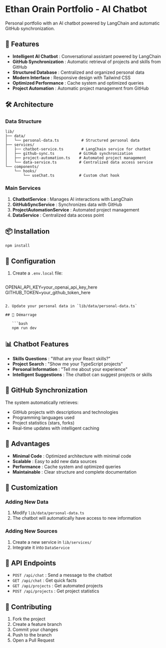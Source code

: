 # Ethan Orain Portfolio - AI Chatbot

Personal portfolio with an AI chatbot powered by LangChain and automatic GitHub synchronization.

## 🚀 Features

- **Intelligent AI Chatbot** : Conversational assistant powered by LangChain
- **GitHub Synchronization** : Automatic retrieval of projects and skills from GitHub
- **Structured Database** : Centralized and organized personal data
- **Modern Interface** : Responsive design with Tailwind CSS
- **Optimized Performance** : Cache system and optimized queries
- **Project Automation** : Automatic project management from GitHub

## 🛠️ Architecture

### Data Structure
```
lib/
├── data/
│   └── personal-data.ts          # Structured personal data
├── services/
│   ├── chatbot-service.ts        # LangChain service for chatbot
│   ├── github-sync.ts           # GitHub synchronization
│   ├── project-automation.ts    # Automated project management
│   └── data-service.ts          # Centralized data access service
└── components/
    └── hooks/
        └── useChat.ts           # Custom chat hook
```

### Main Services

1. **ChatbotService** : Manages AI interactions with LangChain
2. **GitHubSyncService** : Synchronizes data with GitHub
3. **ProjectAutomationService** : Automated project management
4. **DataService** : Centralized data access point

## 📦 Installation

   ```bash
   npm install
   ```

## 🔧 Configuration

1. Create a `.env.local` file:
   ```env
OPENAI_API_KEY=your_openai_api_key_here
GITHUB_TOKEN=your_github_token_here
```

2. Update your personal data in `lib/data/personal-data.ts`

## 🚀 Démarrage

   ```bash
   npm run dev
   ```

## 📊 Chatbot Features

- **Skills Questions** : "What are your React skills?"
- **Project Search** : "Show me your TypeScript projects"
- **Personal Information** : "Tell me about your experience"
- **Intelligent Suggestions** : The chatbot can suggest projects or skills

## 🔄 GitHub Synchronization

The system automatically retrieves:
- GitHub projects with descriptions and technologies
- Programming languages used
- Project statistics (stars, forks)
- Real-time updates with intelligent caching

## 🎯 Advantages

- **Minimal Code** : Optimized architecture with minimal code
- **Scalable** : Easy to add new data sources
- **Performance** : Cache system and optimized queries
- **Maintainable** : Clear structure and complete documentation

## 🔧 Customization

### Adding New Data
1. Modify `lib/data/personal-data.ts`
2. The chatbot will automatically have access to new information

### Adding New Sources
1. Create a new service in `lib/services/`
2. Integrate it into `DataService`

## 📝 API Endpoints

- `POST /api/chat` : Send a message to the chatbot
- `GET /api/chat` : Get quick facts
- `GET /api/projects` : Get automated projects
- `POST /api/projects` : Get project statistics

## 🤝 Contributing

1. Fork the project
2. Create a feature branch
3. Commit your changes
4. Push to the branch
5. Open a Pull Request 